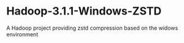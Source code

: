 # Hadoop-3.1.1-Windows-ZSTD
A Hadoop project providing zstd compression based on the widows environment
